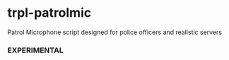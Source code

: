 # trpl-patrolmic
Patrol Microphone script designed for police officers and realistic servers

### EXPERIMENTAL